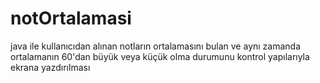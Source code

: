 # notOrtalamasi
java ile kullanıcıdan alınan notların ortalamasını bulan ve aynı zamanda ortalamanın 60'dan büyük veya küçük olma durumunu kontrol yapılarıyla ekrana yazdırılması
